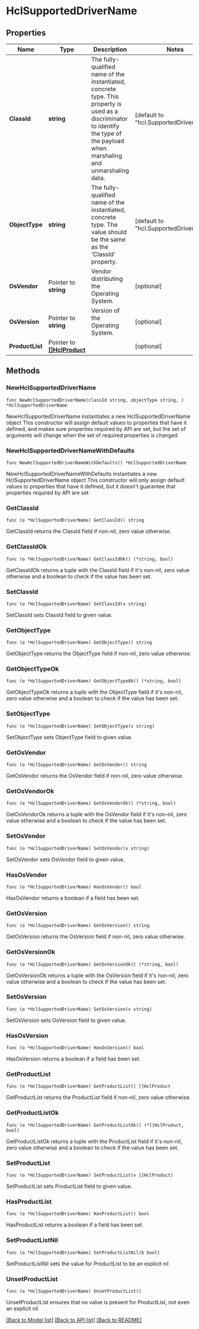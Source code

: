 # HclSupportedDriverName

## Properties

Name | Type | Description | Notes
------------ | ------------- | ------------- | -------------
**ClassId** | **string** | The fully-qualified name of the instantiated, concrete type. This property is used as a discriminator to identify the type of the payload when marshaling and unmarshaling data. | [default to "hcl.SupportedDriverName"]
**ObjectType** | **string** | The fully-qualified name of the instantiated, concrete type. The value should be the same as the &#39;ClassId&#39; property. | [default to "hcl.SupportedDriverName"]
**OsVendor** | Pointer to **string** | Vendor distributing the Operating System. | [optional] 
**OsVersion** | Pointer to **string** | Version of the Operating System. | [optional] 
**ProductList** | Pointer to [**[]HclProduct**](HclProduct.md) |  | [optional] 

## Methods

### NewHclSupportedDriverName

`func NewHclSupportedDriverName(classId string, objectType string, ) *HclSupportedDriverName`

NewHclSupportedDriverName instantiates a new HclSupportedDriverName object
This constructor will assign default values to properties that have it defined,
and makes sure properties required by API are set, but the set of arguments
will change when the set of required properties is changed

### NewHclSupportedDriverNameWithDefaults

`func NewHclSupportedDriverNameWithDefaults() *HclSupportedDriverName`

NewHclSupportedDriverNameWithDefaults instantiates a new HclSupportedDriverName object
This constructor will only assign default values to properties that have it defined,
but it doesn't guarantee that properties required by API are set

### GetClassId

`func (o *HclSupportedDriverName) GetClassId() string`

GetClassId returns the ClassId field if non-nil, zero value otherwise.

### GetClassIdOk

`func (o *HclSupportedDriverName) GetClassIdOk() (*string, bool)`

GetClassIdOk returns a tuple with the ClassId field if it's non-nil, zero value otherwise
and a boolean to check if the value has been set.

### SetClassId

`func (o *HclSupportedDriverName) SetClassId(v string)`

SetClassId sets ClassId field to given value.


### GetObjectType

`func (o *HclSupportedDriverName) GetObjectType() string`

GetObjectType returns the ObjectType field if non-nil, zero value otherwise.

### GetObjectTypeOk

`func (o *HclSupportedDriverName) GetObjectTypeOk() (*string, bool)`

GetObjectTypeOk returns a tuple with the ObjectType field if it's non-nil, zero value otherwise
and a boolean to check if the value has been set.

### SetObjectType

`func (o *HclSupportedDriverName) SetObjectType(v string)`

SetObjectType sets ObjectType field to given value.


### GetOsVendor

`func (o *HclSupportedDriverName) GetOsVendor() string`

GetOsVendor returns the OsVendor field if non-nil, zero value otherwise.

### GetOsVendorOk

`func (o *HclSupportedDriverName) GetOsVendorOk() (*string, bool)`

GetOsVendorOk returns a tuple with the OsVendor field if it's non-nil, zero value otherwise
and a boolean to check if the value has been set.

### SetOsVendor

`func (o *HclSupportedDriverName) SetOsVendor(v string)`

SetOsVendor sets OsVendor field to given value.

### HasOsVendor

`func (o *HclSupportedDriverName) HasOsVendor() bool`

HasOsVendor returns a boolean if a field has been set.

### GetOsVersion

`func (o *HclSupportedDriverName) GetOsVersion() string`

GetOsVersion returns the OsVersion field if non-nil, zero value otherwise.

### GetOsVersionOk

`func (o *HclSupportedDriverName) GetOsVersionOk() (*string, bool)`

GetOsVersionOk returns a tuple with the OsVersion field if it's non-nil, zero value otherwise
and a boolean to check if the value has been set.

### SetOsVersion

`func (o *HclSupportedDriverName) SetOsVersion(v string)`

SetOsVersion sets OsVersion field to given value.

### HasOsVersion

`func (o *HclSupportedDriverName) HasOsVersion() bool`

HasOsVersion returns a boolean if a field has been set.

### GetProductList

`func (o *HclSupportedDriverName) GetProductList() []HclProduct`

GetProductList returns the ProductList field if non-nil, zero value otherwise.

### GetProductListOk

`func (o *HclSupportedDriverName) GetProductListOk() (*[]HclProduct, bool)`

GetProductListOk returns a tuple with the ProductList field if it's non-nil, zero value otherwise
and a boolean to check if the value has been set.

### SetProductList

`func (o *HclSupportedDriverName) SetProductList(v []HclProduct)`

SetProductList sets ProductList field to given value.

### HasProductList

`func (o *HclSupportedDriverName) HasProductList() bool`

HasProductList returns a boolean if a field has been set.

### SetProductListNil

`func (o *HclSupportedDriverName) SetProductListNil(b bool)`

 SetProductListNil sets the value for ProductList to be an explicit nil

### UnsetProductList
`func (o *HclSupportedDriverName) UnsetProductList()`

UnsetProductList ensures that no value is present for ProductList, not even an explicit nil

[[Back to Model list]](../README.md#documentation-for-models) [[Back to API list]](../README.md#documentation-for-api-endpoints) [[Back to README]](../README.md)


